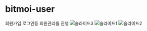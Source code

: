# bitmoi-user
회원가입 로그인등 회원관리를 진행
![슬라이드3](https://user-images.githubusercontent.com/63347111/169511621-426c45f0-c86f-48a9-b367-172b6fe3bb27.JPG)
![슬라이드1](https://user-images.githubusercontent.com/63347111/169511625-171e3900-db7d-41ce-8d5c-45b74e3ec23f.JPG)
![슬라이드2](https://user-images.githubusercontent.com/63347111/169511626-4df9352f-2b53-4749-a8a7-e5d4f87e957a.JPG)
